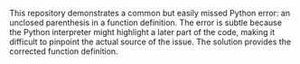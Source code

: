 This repository demonstrates a common but easily missed Python error: an unclosed parenthesis in a function definition. The error is subtle because the Python interpreter might highlight a later part of the code, making it difficult to pinpoint the actual source of the issue. The solution provides the corrected function definition.